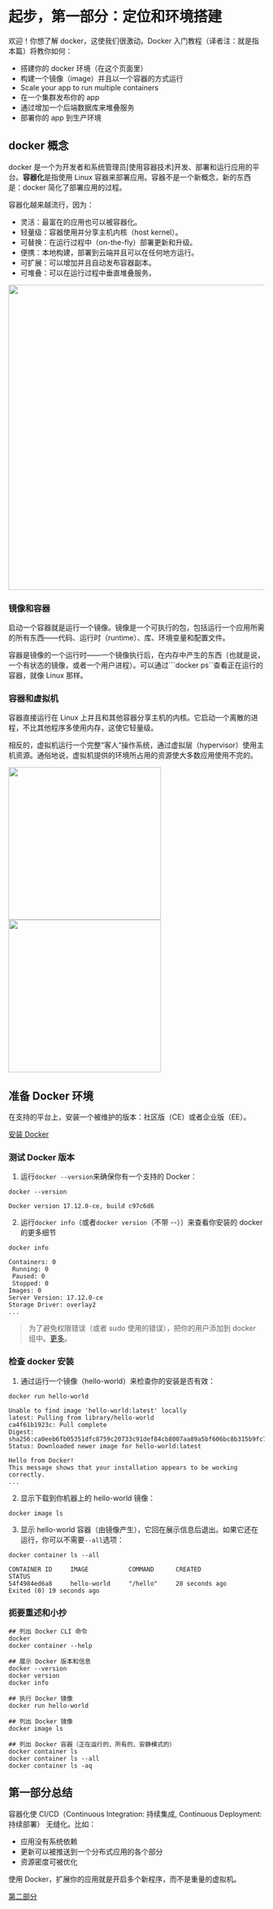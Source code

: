 # 起步，第一部分：定位和环境搭建
欢迎！你想了解 docker，这使我们很激动。Docker 入门教程（译者注：就是指本篇）将教你如何：
+ 搭建你的 docker 环境（在这个页面里）
+ 构建一个镜像（image）并且以一个容器的方式运行
+ Scale your app to run multiple containers
+ 在一个集群发布你的 app
+ 通过增加一个后端数据库来堆叠服务
+ 部署你的 app 到生产环境

## docker 概念
docker 是一个为开发者和系统管理员[使用容器技术]开发、部署和运行应用的平台。**容器化**是指使用 Linux 容器来部署应用。容器不是一个新概念，新的东西是：docker 简化了部署应用的过程。

容器化越来越流行，因为：
+ 灵活：最富在的应用也可以被容器化。
+ 轻量级：容器使用并分享主机内核（host kernel）。
+ 可替换：在运行过程中（on-the-fly）部署更新和升级。
+ 便携：本地构建，部署到云端并且可以在任何地方运行。
+ 可扩展：可以增加并且自动发布容器副本。
+ 可堆叠：可以在运行过程中垂直堆叠服务。

<img src="https://docs.docker.com/get-started/images/laurel-docker-containers.png" width="600">


### 镜像和容器
启动一个容器就是运行一个镜像。镜像是一个可执行的包，包括运行一个应用所需的所有东西——代码、运行时（runtime）、库、环境变量和配置文件。

容器是镜像的一个运行时——一个镜像执行后，在内存中产生的东西（也就是说，一个有状态的镜像，或者一个用户进程）。可以通过```docker ps``查看正在运行的容器，就像 Linux 那样。

### 容器和虚拟机
容器直接运行在 Linux 上并且和其他容器分享主机的内核。它启动一个离散的进程，不比其他程序多使用内存，这使它轻量级。

相反的，虚拟机运行一个完整“客人”操作系统，通过虚拟层（hypervisor）使用主机资源。通俗地说，虚拟机提供的环境所占用的资源使大多数应用使用不完的。

<img src="https://docs.docker.com/images/Container%402x.png" width="300"> <img src="https://docs.docker.com/images/VM%402x.png" width="300">

## 准备 Docker 环境
在支持的平台上，安装一个被维护的版本：社区版（CE）或者企业版（EE）。

[安装 Docker](https://docs.docker.com/engine/installation/)

### 测试 Docker 版本
1. 运行```docker --version```来确保你有一个支持的 Docker：
```
docker --version

Docker version 17.12.0-ce, build c97c6d6
```

2. 运行```docker info```（或者```docker version```（不带 --））来查看你安装的 docker 的更多细节
```
docker info

Containers: 0
 Running: 0
 Paused: 0
 Stopped: 0
Images: 0
Server Version: 17.12.0-ce
Storage Driver: overlay2
...
```

> 为了避免权限错误（或者 sudo 使用的错误），把你的用户添加到 docker 组中。[更多](https://docs.docker.com/engine/installation/linux/linux-postinstall/)。

### 检查 docker 安装
1. 通过运行一个镜像（hello-world）来检查你的安装是否有效：
```
docker run hello-world

Unable to find image 'hello-world:latest' locally
latest: Pulling from library/hello-world
ca4f61b1923c: Pull complete
Digest: sha256:ca0eeb6fb05351dfc8759c20733c91def84cb8007aa89a5bf606bc8b315b9fc7
Status: Downloaded newer image for hello-world:latest

Hello from Docker!
This message shows that your installation appears to be working correctly.
...
```

2. 显示下载到你机器上的 hello-world 镜像：
```
docker image ls
```

3. 显示 hello-world 容器（由镜像产生），它回在展示信息后退出。如果它还在运行，你可以不需要```--all```选项：
```
docker container ls --all

CONTAINER ID     IMAGE           COMMAND      CREATED            STATUS
54f4984ed6a8     hello-world     "/hello"     20 seconds ago     Exited (0) 19 seconds ago
```

### 扼要重述和小抄
```
## 列出 Docker CLI 命令
docker
docker container --help

## 展示 Docker 版本和信息
docker --version
docker version
docker info

## 执行 Docker 镜像
docker run hello-world

## 列出 Docker 镜像
docker image ls

## 列出 Docker 容器（正在运行的、所有的、安静模式的）
docker container ls
docker container ls --all
docker container ls -aq
```

## 第一部分总结
容器化使 CI/CD（Continuous Integration: 持续集成, Continuous Deployment: 持续部署） 无缝化。比如：

+ 应用没有系统依赖
+ 更新可以被推送到一个分布式应用的各个部分
+ 资源密度可被优化

使用 Docker，扩展你的应用就是开启多个新程序，而不是重量的虚拟机。

[第二部分]()
